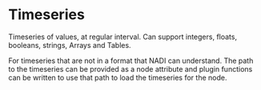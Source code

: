 # Timeseries

Timeseries of values, at regular interval. Can support integers,
floats, booleans, strings, Arrays and Tables.

For timeseries that are not in a format that NADI can understand. The
path to the timeseries can be provided as a node attribute and plugin
functions can be written to use that path to load the timeseries for
the node.
